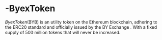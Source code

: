 # -ByexToken
$ByexToken ($BYB) is an utility token on the Ethereum blockchain, adhering to the ERC20 standard and officially issued by the BY Exchange . With a fixed supply of 500 million tokens that will never be increased.

